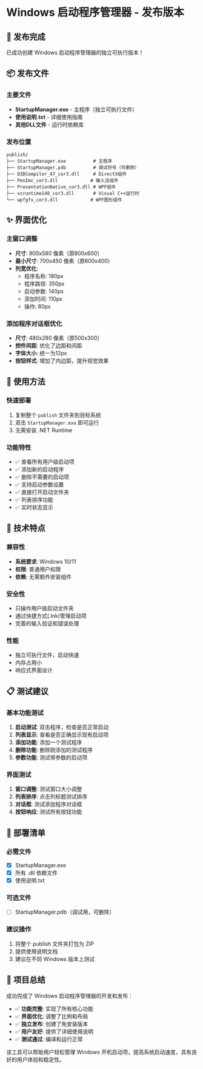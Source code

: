 # Windows 启动程序管理器 - 发布版本

## 🎉 发布完成

已成功创建 Windows 启动程序管理器的独立可执行版本！

## 📦 发布文件

### 主要文件
- **StartupManager.exe** - 主程序（独立可执行文件）
- **使用说明.txt** - 详细使用指南
- **其他DLL文件** - 运行时依赖库

### 发布位置
```
publish/
├── StartupManager.exe          # 主程序
├── StartupManager.pdb          # 调试符号（可删除）
├── D3DCompiler_47_cor3.dll     # DirectX组件
├── PenImc_cor3.dll            # 输入法组件
├── PresentationNative_cor3.dll # WPF组件
├── vcruntime140_cor3.dll       # Visual C++运行时
└── wpfgfx_cor3.dll            # WPF图形组件
```

## ✨ 界面优化

### 主窗口调整
- **尺寸**: 900x580 像素（原800x600）
- **最小尺寸**: 700x450 像素（原600x400）
- **列宽优化**: 
  - 程序名称: 180px
  - 程序路径: 350px  
  - 启动参数: 140px
  - 添加时间: 110px
  - 操作: 80px

### 添加程序对话框优化
- **尺寸**: 480x280 像素（原500x300）
- **控件间距**: 优化了边距和间距
- **字体大小**: 统一为12px
- **按钮样式**: 增加了内边距，提升视觉效果

## 🚀 使用方法

### 快速部署
1. 复制整个 `publish` 文件夹到目标系统
2. 双击 `StartupManager.exe` 即可运行
3. 无需安装 .NET Runtime

### 功能特性
- ✅ 查看所有用户级启动项
- ✅ 添加新的启动程序
- ✅ 删除不需要的启动项
- ✅ 支持启动参数设置
- ✅ 直接打开启动文件夹
- ✅ 列表排序功能
- ✅ 实时状态显示

## 🔧 技术特点

### 兼容性
- **系统要求**: Windows 10/11
- **权限**: 普通用户权限
- **依赖**: 无需额外安装组件

### 安全性
- 只操作用户级启动文件夹
- 通过快捷方式(.lnk)管理启动项
- 完善的输入验证和错误处理

### 性能
- 独立可执行文件，启动快速
- 内存占用小
- 响应式界面设计

## 📋 测试建议

### 基本功能测试
1. **启动测试**: 双击程序，检查是否正常启动
2. **列表显示**: 查看是否正确显示现有启动项
3. **添加功能**: 添加一个测试程序
4. **删除功能**: 删除刚添加的测试程序
5. **参数功能**: 测试带参数的启动项

### 界面测试
1. **窗口调整**: 测试窗口大小调整
2. **列表排序**: 点击列标题测试排序
3. **对话框**: 测试添加程序对话框
4. **按钮响应**: 测试所有按钮功能

## 📝 部署清单

### 必需文件
- [x] StartupManager.exe
- [x] 所有 .dll 依赖文件
- [x] 使用说明.txt

### 可选文件
- [ ] StartupManager.pdb（调试用，可删除）

### 建议操作
1. 将整个 publish 文件夹打包为 ZIP
2. 提供使用说明文档
3. 建议在不同 Windows 版本上测试

## 🎯 项目总结

成功完成了 Windows 启动程序管理器的开发和发布：

- ✅ **功能完整**: 实现了所有核心功能
- ✅ **界面优化**: 调整了比例和布局
- ✅ **独立发布**: 创建了免安装版本
- ✅ **用户友好**: 提供了详细使用说明
- ✅ **测试通过**: 编译和运行正常

该工具可以帮助用户轻松管理 Windows 开机启动项，提高系统启动速度，具有良好的用户体验和稳定性。
